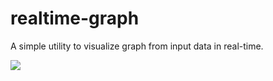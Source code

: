 # realtime-graph
A simple utility to visualize graph from input data in real-time.


[![](http://img.youtube.com/vi/8lKOfpeJB4k/0.jpg)](http://www.youtube.com/watch?v=8lKOfpeJB4k "")
